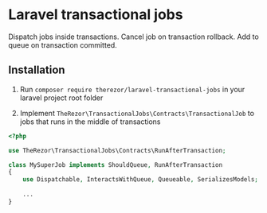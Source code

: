 # Laravel transactional jobs
Dispatch jobs inside transactions. Cancel job on transaction rollback. Add to queue on transaction committed.

## Installation

1) Run ```composer require therezor/laravel-transactional-jobs``` in your laravel project root folder

2) Implement `TheRezor\TransactionalJobs\Contracts\TransactionalJob` to jobs that runs in the middle of transactions

```php
<?php

use TheRezor\TransactionalJobs\Contracts\RunAfterTransaction;

class MySuperJob implements ShouldQueue, RunAfterTransaction
{
    use Dispatchable, InteractsWithQueue, Queueable, SerializesModels;
    
    ...
}
```
